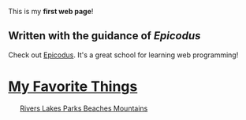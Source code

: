 
<p>This is my <strong>first web page</strong>!</p>
<h2>Written with the guidance of <em>Epicodus</em></h2>
<p>Check out <a href="http://www.epicodus.com/">Epicodus</a>. It's a great school for learning web programming!</p>
<a href="jessicathomason321@gmail.com">
  <html lang="en-US">

  <head>
    <link href="css/styles.css" rel="stylesheet" type="text/css">
  </head>

  <body>
    <h1>My Favorite Things</h1>
    <uL>
      Rivers Lakes Parks Beaches Mountains </uL>

  </body>

  </html>
